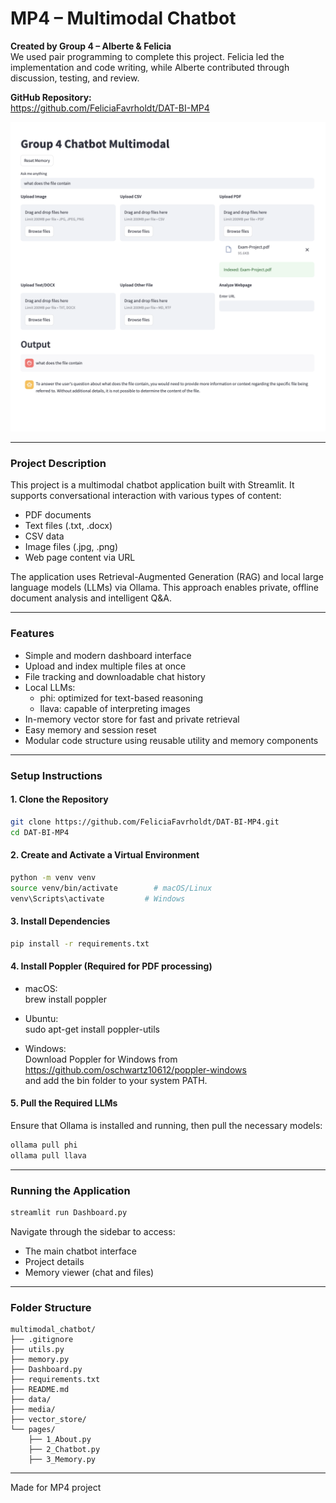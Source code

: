 # MP4 – Multimodal Chatbot

**Created by Group 4 – Alberte & Felicia**  
We used pair programming to complete this project. Felicia led the implementation and code writing, while Alberte contributed through discussion, testing, and review.

**GitHub Repository:**  
https://github.com/FeliciaFavrholdt/DAT-BI-MP4


![alt text](../photo.png)

---

### Project Description

This project is a multimodal chatbot application built with Streamlit. It supports conversational interaction with various types of content:

- PDF documents  
- Text files (.txt, .docx)  
- CSV data  
- Image files (.jpg, .png)  
- Web page content via URL

The application uses Retrieval-Augmented Generation (RAG) and local large language models (LLMs) via Ollama. This approach enables private, offline document analysis and intelligent Q&A.

---

### Features

- Simple and modern dashboard interface  
- Upload and index multiple files at once  
- File tracking and downloadable chat history  
- Local LLMs:  
  - phi: optimized for text-based reasoning  
  - llava: capable of interpreting images  
- In-memory vector store for fast and private retrieval  
- Easy memory and session reset  
- Modular code structure using reusable utility and memory components  

---

### Setup Instructions

#### 1. Clone the Repository

```bash
git clone https://github.com/FeliciaFavrholdt/DAT-BI-MP4.git
cd DAT-BI-MP4
```

#### 2. Create and Activate a Virtual Environment

```bash
python -m venv venv
source venv/bin/activate        # macOS/Linux
venv\Scripts\activate         # Windows
```

#### 3. Install Dependencies

```bash
pip install -r requirements.txt
```

#### 4. Install Poppler (Required for PDF processing)

- macOS:  
  brew install poppler

- Ubuntu:  
  sudo apt-get install poppler-utils

- Windows:  
  Download Poppler for Windows from  
  https://github.com/oschwartz10612/poppler-windows  
  and add the bin folder to your system PATH.

#### 5. Pull the Required LLMs

Ensure that Ollama is installed and running, then pull the necessary models:

```bash
ollama pull phi
ollama pull llava
```

---

### Running the Application

```bash
streamlit run Dashboard.py
```

Navigate through the sidebar to access:
- The main chatbot interface  
- Project details  
- Memory viewer (chat and files)

---

### Folder Structure

```
multimodal_chatbot/
├── .gitignore
├── utils.py
├── memory.py
├── Dashboard.py
├── requirements.txt
├── README.md
├── data/
├── media/
├── vector_store/
└── pages/
    ├── 1_About.py
    ├── 2_Chatbot.py
    ├── 3_Memory.py
```

---

Made for MP4 project